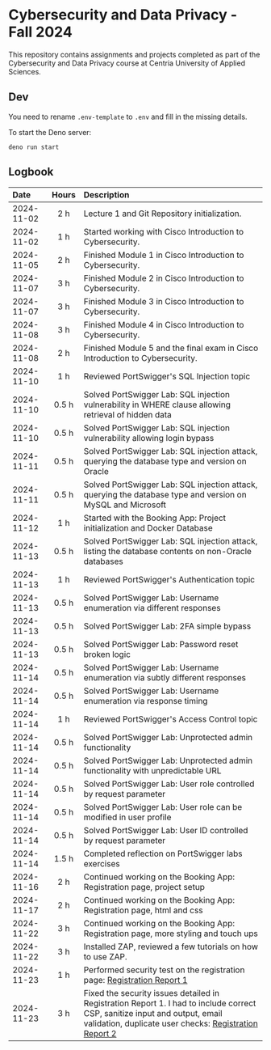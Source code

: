 # Cybersecurity and Data Privacy - Fall 2024

This repository contains assignments and projects completed as part of the Cybersecurity and Data Privacy course at Centria University of Applied Sciences.

## Dev

You need to rename `.env-template` to `.env` and fill in the missing details.

To start the Deno server:

```
deno run start
```

## Logbook

| **Date**   | **Hours** | **Description**                                           |
| :---       | :---:     | :---                                                      |
| 2024-11-02 | 2 h       | Lecture 1 and Git Repository initialization.              |
| 2024-11-02 | 1 h       | Started working with Cisco Introduction to Cybersecurity. |
| 2024-11-05 | 2 h       | Finished Module 1 in Cisco Introduction to Cybersecurity. |
| 2024-11-07 | 3 h       | Finished Module 2 in Cisco Introduction to Cybersecurity. |
| 2024-11-07 | 3 h       | Finished Module 3 in Cisco Introduction to Cybersecurity. |
| 2024-11-08 | 3 h       | Finished Module 4 in Cisco Introduction to Cybersecurity. |
| 2024-11-08 | 2 h       | Finished Module 5 and the final exam in Cisco Introduction to Cybersecurity. |
| 2024-11-10 | 1 h       | Reviewed PortSwigger's SQL Injection topic |
| 2024-11-10 | 0.5 h     | Solved PortSwigger Lab: SQL injection vulnerability in WHERE clause allowing retrieval of hidden data |
| 2024-11-10 | 0.5 h     | Solved PortSwigger Lab: SQL injection vulnerability allowing login bypass |
| 2024-11-11 | 0.5 h     | Solved PortSwigger Lab: SQL injection attack, querying the database type and version on Oracle |
| 2024-11-11 | 0.5 h     | Solved PortSwigger Lab: SQL injection attack, querying the database type and version on MySQL and Microsoft |
| 2024-11-12 | 1 h       | Started with the Booking App: Project initialization and Docker Database |
| 2024-11-13 | 0.5 h     | Solved PortSwigger Lab: SQL injection attack, listing the database contents on non-Oracle databases |
| 2024-11-13 | 1 h       | Reviewed PortSwigger's Authentication topic |
| 2024-11-13 | 0.5 h     | Solved PortSwigger Lab: Username enumeration via different responses |
| 2024-11-13 | 0.5 h     | Solved PortSwigger Lab: 2FA simple bypass |
| 2024-11-13 | 0.5 h     | Solved PortSwigger Lab: Password reset broken logic |
| 2024-11-14 | 0.5 h     | Solved PortSwigger Lab: Username enumeration via subtly different responses |
| 2024-11-14 | 0.5 h     | Solved PortSwigger Lab: Username enumeration via response timing |
| 2024-11-14 | 1 h       | Reviewed PortSwigger's Access Control topic|
| 2024-11-14 | 0.5 h     | Solved PortSwigger Lab: Unprotected admin functionality|
| 2024-11-14 | 0.5 h     | Solved PortSwigger Lab: Unprotected admin functionality with unpredictable URL|
| 2024-11-14 | 0.5 h     | Solved PortSwigger Lab: User role controlled by request parameter |
| 2024-11-14 | 0.5 h     | Solved PortSwigger Lab: User role can be modified in user profile |
| 2024-11-14 | 0.5 h     | Solved PortSwigger Lab: User ID controlled by request parameter |
| 2024-11-14 | 1.5 h     | Completed reflection on PortSwigger labs exercises |
| 2024-11-16 | 2 h       | Continued working on the Booking App: Registration page, project setup |
| 2024-11-17 | 2 h       | Continued working on the Booking App: Registration page, html and css |
| 2024-11-22 | 3 h       | Continued working on the Booking App: Registration page, more styling and touch ups |
| 2024-11-22 | 3 h       | Installed ZAP, reviewed a few tutorials on how to use ZAP. |
| 2024-11-23 | 1 h       | Performed security test on the registration page: [Registration Report 1](security-test-registration-page-1.md) |
| 2024-11-23 | 3 h       | Fixed the security issues detailed in Registration Report 1. I had to include correct CSP, sanitize input and output, email validation, duplicate user checks: [Registration Report 2](security-test-registration-page-2.md) |
